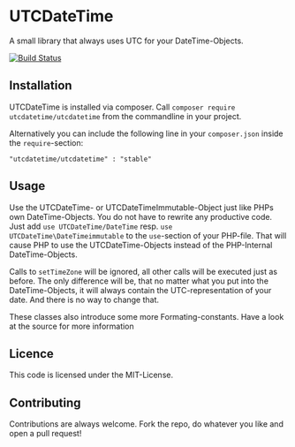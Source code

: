 # UTCDateTime

A small library that always uses UTC for your DateTime-Objects.

[![Build Status](https://travis-ci.org/heiglandreas/UTCDateTime.svg?branch=master)](https://travis-ci.org/heiglandreas/UTCDateTime)

## Installation

UTCDateTime is installed via composer. Call ```composer require utcdatetime/utcdatetime``` from the commandline in your project.

Alternatively you can include the following line in your ```composer.json``` inside the ```require```-section:

    "utcdatetime/utcdatetime" : "stable"


## Usage

Use the UTCDateTime- or UTCDateTimeImmutable-Object just like PHPs own DateTime-Objects. You do not have to rewrite any productive code. Just add ```use UTCDateTime/DateTime``` resp. ```use UTCDateTime\DateTimeimmutable``` to the ```use```-section of your PHP-file. That will cause PHP to use the UTCDateTime-Objects instead of the PHP-Internal DateTime-Objects.

Calls to ```setTimeZone``` will be ignored, all other calls will be executed just as before. The only difference will be, that no matter what you put into the DateTime-Objects, it will always contain the UTC-representation of your date. And there is no way to change that.

These classes also introduce some more Formating-constants. Have a look at the source for more information

## Licence

This code is licensed under the MIT-License.

## Contributing

Contributions are always welcome. Fork the repo, do whatever you like and open a pull request!
